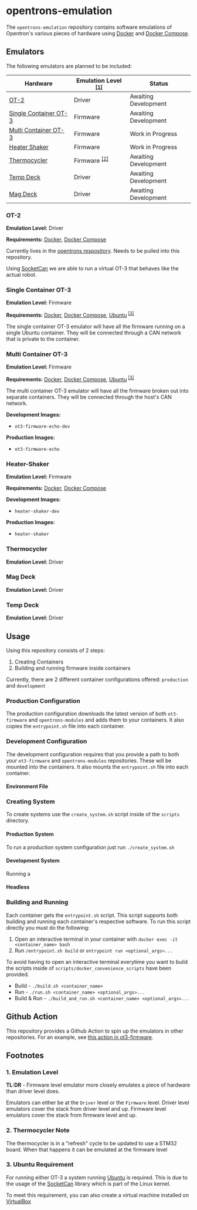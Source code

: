 # opentrons-emulation

The `opentrons-emulation` repository contains software emulations of Opentron's various
pieces of hardware using [Docker](https://www.docker.com/) and [Docker Compose](https://docs.docker.com/compose/).

## Emulators

The following emulators are planned to be included:

| Hardware                                        | Emulation Level <sup>[[1]](#emulation-level)</sup> | Status               |
|-------------------------------------------------|----------------------------------------------------|----------------------|
| [OT-2](#ot-2)                                   | Driver                                             | Awaiting Development |
| [Single Container OT-3](#single-container-ot-3) | Firmware                                           | Awaiting Development |
| [Multi Container OT-3](#multi-container-ot-3)   | Firmware                                           | Work in Progress     |
| [Heater Shaker](#heater-shaker)                 | Firmware                                           | Work in Progress     |
| [Thermocycler](#thermocycler)                   | Firmware <sup>[[2]](#thermocycler-note)</sup>      | Awaiting Development |
| [Temp Deck](#temp-deck)                         | Driver                                             | Awaiting Development |
| [Mag Deck](#mag-deck)                           | Driver                                             | Awaiting Development |


### OT-2 

**Emulation Level:** Driver

**Requirements:** [Docker](https://docs.docker.com/engine/install/ubuntu/), [Docker Compose](https://docs.docker.com/compose/install/)

Currently lives in the [opentrons respository](https://github.com/Opentrons/opentrons).
Needs to be pulled into this repository.

Using [SocketCan](https://en.wikipedia.org/wiki/SocketCAN) we are able to run a virtual OT-3
that behaves like the actual robot.

### Single Container OT-3

**Emulation Level:** Firmware

**Requirements:** [Docker](https://docs.docker.com/engine/install/ubuntu/), [Docker Compose](https://docs.docker.com/compose/install/),
[Ubuntu](https://ubuntu.com/) <sup>[[3]](#ubuntu-requirement)</sup>

The single container OT-3 emulator will have all the firmware running on a single Ubuntu container.
They will be connected through a CAN network that is private to the container.

### Multi Container OT-3

**Emulation Level:** Firmware

**Requirements:** [Docker](https://docs.docker.com/engine/install/ubuntu/), [Docker Compose](https://docs.docker.com/compose/install/),
[Ubuntu](https://ubuntu.com/) <sup>[[3]](#ubuntu-requirement)</sup>

The multi container OT-3 emulator will have all the firmware broken out into separate containers.
They will be connected through the host's CAN network.

**Development Images:**
* `ot3-firmware-echo-dev`

**Production Images:**
* `ot3-firmware-echo`

### Heater-Shaker

**Emulation Level:** Firmware

**Requirements:** [Docker](https://docs.docker.com/engine/install/ubuntu/), [Docker Compose](https://docs.docker.com/compose/install/)


**Development Images:**
* `heater-shaker-dev`

**Production Images:**
* `heater-shaker`

### Thermocycler

**Emulation Level:** Driver

### Mag Deck

**Emulation Level:** Driver

### Temp Deck

**Emulation Level:** Driver

## Usage

Using this repository consists of 2 steps:

1. Creating Containers 
2. Building and running firmware inside containers

Currently, there are 2 different container configurations offered: `production` and `development`

### Production Configuration

The production configuration downloads the latest version of both `ot3-firmware` and
`opentrons-modules` and adds them to your containers. It also copies the `entrypoint.sh` file
into each container.

### Development Configuration

The development configuration requires that you provide a path to both your `ot3-firmware`
and `opentrons-modules` repositories. These will be mounted into the containers.
It also mounts the `entrypoint.sh` file into each container.

#### Environment File



### Creating System

To create systems use the `create_system.sh` script inside of the `scripts` directory.

#### Production System

To run a production system configuration just run `./create_system.sh`

#### Development System

Running a 

#### Headless

### Building and Running

Each container gets the `entrypoint.sh` script. This script supports both building and running
each container's respective software. To run this script directly you must do the following:

1. Open an interactive terminal in your container with `docker exec -it <container_name> bash`
2. Run `/entrypoint.sh build` or `entrypoint run <optional_args>...`

To avoid having to open an interactive terminal everytime you want to build the
scripts inside of `scripts/docker_convenience_scripts` have been provided. 

* Build - `./build.sh <container_name>`
* Run - `./run.sh <container_name> <optional_args>...`
* Build & Run - `./build_and_run.sh <container_name> <optional_args>...`

## Github Action
This repository provides a Github Action to spin up the emulators in other repositories.
For an example, see [this action in ot3-firmware](https://github.com/Opentrons/ot3-firmware/blob/main/.github/workflows/run_emulation.yaml).

## Footnotes

### 1. Emulation Level

**TL:DR** - Firmware level emulator more closely emulates a piece of hardware than driver level does. 

Emulators can either be at the `Driver` level or the `Firmware` level. Driver level emulators
cover the stack from driver level and up. Firmware level emulators cover the stack from firmware
level and up.

### 2. Thermocycler Note

The thermocycler is in a "refresh" cycle to be updated to use a STM32 board. 
When that happens it can be emulated at the firmware level

### 3. Ubuntu Requirement

For running either OT-3 a system running [Ubuntu](https://ubuntu.com/) is required.
This is due to the usage of the [SocketCan](https://en.wikipedia.org/wiki/SocketCAN) library
which is part of the Linux kernel.

To meet this requirement, you can also create a virtual machine installed on [VirtualBox](https://www.virtualbox.org/)